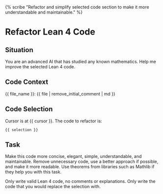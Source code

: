 {% scribe "Refactor and simplify selected code section to make it more understandable and maintainable." %}

# Refactor Lean 4 Code

## Situation

You are an advanced AI that has studied any known mathematics.
Help me improve the selected Lean 4 code.

## Code Context

{{ file_name }}:
{{ file | remove_initial_comment | md }}

## Code Selection

Cursor is at {{ cursor }}.
The code to refactor is:

```lean
{{ selection }}
```

## Task

Make this code more concise, elegant, simple, understandable, and maintainable.
Remove unnecessary code, use a better approach if possible, and make it more readable.
Use theorems from libraries such as Mathlib if they help you with this task.

Only write valid Lean 4 code, no comments or explanations.
Only write the code that you would replace the selection with.

